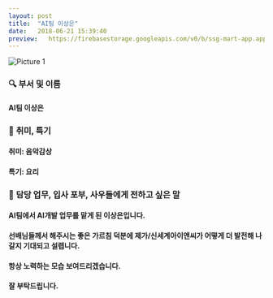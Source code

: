 ```yaml
---
layout: post
title:  "AI팀 이상은"
date:   2018-06-21 15:39:40
preview:   https://firebasestorage.googleapis.com/v0/b/ssg-mart-app.appspot.com/o/%EB%8F%99%EA%B8%B0%EC%82%AC%EC%A7%84%2F191921.jpg?alt=media&token=c8804701-fb4e-4940-9359-9d42357a93d3
---
```


![Picture 1](https://firebasestorage.googleapis.com/v0/b/ssg-mart-app.appspot.com/o/%EB%8F%99%EA%B8%B0%EC%82%AC%EC%A7%84%2F191921.jpg?alt=media&token=c8804701-fb4e-4940-9359-9d42357a93d3)

### 🔍 **부서 및 이름**

 #### AI팀 이상은
    
### 🔔 **취미, 특기**

 #### 취미: 음악감상
  
 #### 특기: 요리

### 🔔 **담당 업무, 입사 포부, 사우들에게 전하고 싶은 말**

 #### AI팀에서 AI개발 업무를 맡게 된 이상은입니다. 
 
 #### 선배님들께서 해주시는 좋은 가르침 덕분에 제가/신세계아이앤씨가 어떻게 더 발전해 나갈지 기대되고 설렙니다. 
 
 #### 항상 노력하는 모습 보여드리겠습니다. 
 
 #### 잘 부탁드립니다.